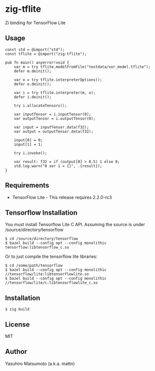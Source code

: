 # zig-tflite

Zi binding for TensorFlow Lite

## Usage

```zig
const std = @import("std");
const tflite = @import("zig-tflite");

pub fn main() anyerror!void {
    var m = try tflite.modelFromFile("testdata/xor_model.tflite");
    defer m.deinit();

    var o = try tflite.interpreterOptions();
    defer o.deinit();

    var i = try tflite.interpreter(m, o);
    defer i.deinit();

    try i.allocateTensors();

    var inputTensor = i.inputTensor(0);
    var outputTensor = i.outputTensor(0);

    var input = inputTensor.data(f32);
    var output = outputTensor.data(f32);

    input[0] = 0;
    input[1] = 1;

    try i.invoke();

    var result: f32 = if (output[0] > 0.5) 1 else 0;
    std.log.warn("0 xor 1 = {}", .{result});
}
```

## Requirements

* TensorFlow Lite - This release requires 2.2.0-rc3

## Tensorflow Installation

You must install Tensorflow Lite C API. Assuming the source is under /source/directory/tensorflow

```
$ cd /source/directory/tensorflow
$ bazel build --config opt --config monolithic tensorflow:libtensorflow_c.so
```

Or to just compile the tensorflow lite libraries:
```
$ cd /some/path/tensorflow
$ bazel build --config opt --config monolithic //tensorflow/lite:libtensorflowlite.so
$ bazel build --config opt --config monolithic //tensorflow/lite/c:libtensorflowlite_c.so
```

## Installation

```
$ zig build
```

## License

MIT

## Author

Yasuhiro Matsumoto (a.k.a. mattn)
